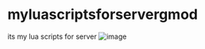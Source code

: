 # myluascriptsforservergmod
its my lua scripts for server
![image]([https://github.com/Force2005/myluascriptsforservergmod/blob/main/petals.png?raw=true])
